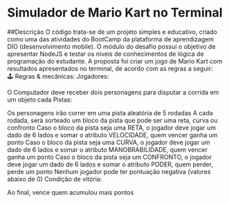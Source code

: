 # Simulador de Mario Kart no Terminal 
##Descrição
O código  trata-se de um projeto simples e educativo, criado como uma das atividades do BootCamp da plataforma de aprendizagem DIO (desenvolvimento mobile). O módulo do desafio possui o objetivo de apresentar NodeJS e testar os níveis de conhecimentos de lógica de programação do estudante.
A proposta foi criar um jogo de Mario Kart com resultados apresentados no terminal, de acordo com as regras a seguir: 
</br>
🕹️ Regras & mecânicas:
Jogadores:

O Computador deve receber dois personagens para disputar a corrida em um objeto cada
Pistas:

Os personagens irão correr em uma pista aleatória de 5 rodadas
A cada rodada, será sorteado um bloco da pista que pode ser uma reta, curva ou confronto
Caso o bloco da pista seja uma RETA, o jogador deve jogar um dado de 6 lados e somar o atributo VELOCIDADE, quem vencer ganha um ponto
Caso o bloco da pista seja uma CURVA, o jogador deve jogar um dado de 6 lados e somar o atributo MANOBRABILIDADE, quem vencer ganha um ponto
Caso o bloco da pista seja um CONFRONTO, o jogador deve jogar um dado de 6 lados e somar o atributo PODER, quem perder, perde um ponto
Nenhum jogador pode ter pontuação negativa (valores abaixo de 0)
Condição de vitória:

Ao final, vence quem acumulou mais pontos 
</br>


